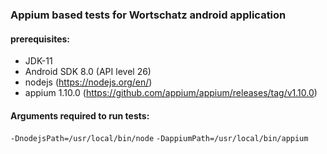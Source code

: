 ### Appium based tests for Wortschatz android application


#### prerequisites:
 - JDK-11
 - Android SDK 8.0 (API level 26)
 - nodejs (https://nodejs.org/en/)
 - appium 1.10.0 (https://github.com/appium/appium/releases/tag/v1.10.0)

#### Arguments required to run tests:
`-DnodejsPath=/usr/local/bin/node`
`-DappiumPath=/usr/local/bin/appium`
